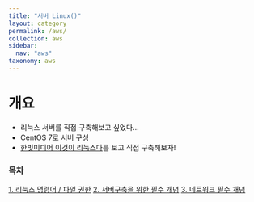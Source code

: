 ```yaml
---
title: "서버 Linux()"
layout: category
permalink: /aws/
collection: aws
sidebar:
  nav: "aws"
taxonomy: aws
---
```


# 개요
- 리눅스 서버를 직접 구축해보고 싶었다...
- CentOS 7로 서버 구성
- [한빛미디어 이것이 리눅스다](https://www.youtube.com/watch?v=-pPoC47TQxw&list=PLVsNizTWUw7EoFNBhIdVFp9eT6P22hU1o&index=2)를 보고 직접 구축해보자!

### 목차
[1. 리눅스 명령어 / 파일 권한](/aws/01_commend)
[2. 서버구축을 위한 필수 개념](/aws/01_setting)
[3. 네트워크 필수 개념](/aws/02_network)

